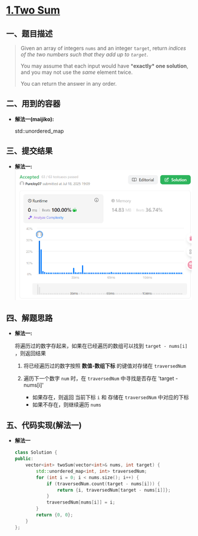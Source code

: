 # [1.Two Sum](https://leetcode.com/problems/two-sum/description/)

## 一、题目描述

> Given an array of integers `nums` and an integer `target`, return *indices of the two numbers such that they add up to `target`*.
>
> You may assume that each input would have ***exactly\* one solution**, and you may not use the *same* element twice.
>
> You can return the answer in any order.

## 二、用到的容器

- **解法一(maijiko):**

  std::unordered_map

## 三、提交结果

- **解法一:**
    ![提交结果](pics/solution_1_pass.png)

## 四、解题思路

- **解法一:**

    将遍历过的数字存起来，如果在已经遍历的数组可以找到 `target - nums[i]` ，则返回结果

    1. 将已经遍历过的数字按照 **数值-数组下标** 的键值对存储在 `traversedNum`

    2. 遍历下一个数字 `num`  时，在 `traversedNum` 中寻找是否存在 'target - nums[i]'
        - 如果存在，则返回 当前下标 `i` 和  存储在 `traversedNum` 中对应的下标
        - 如果不存在，则继续遍历 `nums`

## 五、代码实现(解法一)

- **解法一**

    ``` c++
    class Solution {
    public:
        vector<int> twoSum(vector<int>& nums, int target) {
            std::unordered_map<int, int> traversedNum;
            for (int i = 0; i < nums.size(); i++) {
                if (traversedNum.count(target - nums[i])) {
                    return {i, traversedNum[target - nums[i]]};
                }
                traversedNum[nums[i]] = i;
            }
            return {0, 0};
        }
    };
    ```
